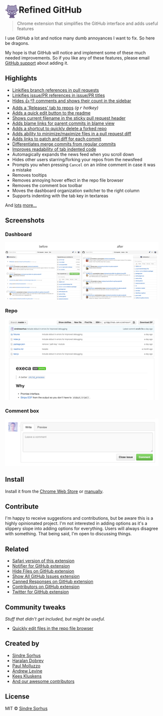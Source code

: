 # <img src="extension/icon.png" width="45" align="left"> Refined GitHub

> Chrome extension that simplifies the GitHub interface and adds useful features

I use GitHub a lot and notice many dumb annoyances I want to fix. So here be dragons.

My hope is that GitHub will notice and implement some of these much needed improvements. So if you like any of these features, please email [GitHub support](mailto:support@github.com) about adding it.


## Highlights

- [Linkifies branch references in pull requests](https://github.com/sindresorhus/refined-github/issues/1)
- [Linkifies issue/PR references in issue/PR titles](https://cloud.githubusercontent.com/assets/170270/13597190/bd487ec4-e549-11e5-9521-419fa284512c.png)
- [Hides :+1: :-1: comments and shows their count in the sidebar](https://cloud.githubusercontent.com/assets/170270/13241396/0b708ae8-da1d-11e5-8c01-94eae501034c.png)
- [Adds a 'Releases' tab to repos](https://cloud.githubusercontent.com/assets/170270/13136797/16d3f0ea-d64f-11e5-8a45-d771c903038f.png) *(<kbd>g</kbd> <kbd>r</kbd> hotkey)*
- [Adds a quick edit button to the readme](https://cloud.githubusercontent.com/assets/170270/13379292/61cd4c42-de54-11e5-8829-f4b82ba8c2bc.png)
- [Shows current filename in the sticky pull request header](https://cloud.githubusercontent.com/assets/170270/14153322/97a8e902-f6e1-11e5-8331-19e284e3e6fa.png)
- [Adds blame links for parent commits in blame view](https://github.com/sindresorhus/refined-github/issues/2#issuecomment-189141373)
- [Adds a shortcut to quickly delete a forked repo](https://cloud.githubusercontent.com/assets/170270/13520281/b2c9335c-e211-11e5-9e36-b0f325166356.png)
- [Adds ability to minimize/maximize files in a pull request diff](https://cloud.githubusercontent.com/assets/170270/13954167/40caa604-f072-11e5-89ba-3145217c4e28.png)
- [Adds links to patch and diff for each commit](https://cloud.githubusercontent.com/assets/737065/13605562/22faa79e-e516-11e5-80db-2da6aa7965ac.png)
- [Differentiates merge commits from regular commits](https://cloud.githubusercontent.com/assets/170270/14101222/2fe2c24a-f5bd-11e5-8b1f-4e589917d4c4.png)
- [Improves readability of tab indented code](https://cloud.githubusercontent.com/assets/170270/14170088/d3be931e-f755-11e5-8edf-c5f864336382.png)
- Automagically expands the news feed when you scroll down
- Hides other users starring/forking your repos from the newsfeed
- Prompts you when pressing `Cancel` on an inline comment in case it was a mistake
- Removes tooltips
- Removes annoying hover effect in the repo file browser
- Removes the comment box toolbar
- Moves the dashboard organization switcher to the right column
- Supports indenting with the tab key in textareas

And [lots](extension/content.css) [more...](extension/content.js)


## Screenshots

### Dashboard

![](screenshot-dashboard.png)

### Repo

![](screenshot-repo.png)

### Comment box

<img src="screenshot-comment-box.png" width="795">


## Install

Install it from the [Chrome Web Store](https://chrome.google.com/webstore/detail/refined-github/hlepfoohegkhhmjieoechaddaejaokhf) or [manually](http://superuser.com/a/247654/6877).


## Contribute

I'm happy to receive suggestions and contributions, but be aware this is a highly opinionated project. I'm not interested in adding options as it's a slippery slope into adding options for everything. Users will always disagree with something. That being said, I'm open to discussing things.


## Related

- [Safari version of this extension](https://github.com/fantattitude/refined-github-safari)
- [Notifier for GitHub extension](https://github.com/sindresorhus/notifier-for-github-chrome)
- [Hide Files on GitHub extension](https://github.com/sindresorhus/hide-files-on-github)
- [Show All GitHub Issues extension](https://github.com/sindresorhus/show-all-github-issues)
- [Canned Responses on GitHub extension](https://github.com/notwaldorf/github-canned-responses)
- [Contributors on GitHub extension](https://github.com/hzoo/contributors-on-github)
- [Twitter for GitHub extension](https://github.com/bevacqua/twitter-for-github)


## Community tweaks

*Stuff that didn't get included, but might be useful.*

- [Quickly edit files in the repo file browser](https://github.com/devkhan/refined-github/commit/51fdf4998fc9392950e932e18018fda870f34666)


## Created by

- [Sindre Sorhus](https://sindresorhus.com)
- [Haralan Dobrev](http://hkdobrev.com)
- [Paul Molluzzo](http://paul.molluzzo.com)
- [Andrew Levine](https://github.com/DrewML)
- [Kees Kluskens](https://webduck.nl)
- [And our awesome contributors](https://github.com/sindresorhus/refined-github/graphs/contributors)


## License

MIT © [Sindre Sorhus](https://sindresorhus.com)
